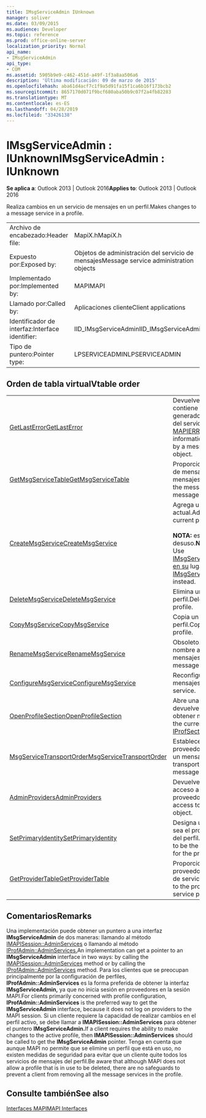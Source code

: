 ```yaml
---
title: IMsgServiceAdmin IUnknown
manager: soliver
ms.date: 03/09/2015
ms.audience: Developer
ms.topic: reference
ms.prod: office-online-server
localization_priority: Normal
api_name:
- IMsgServiceAdmin
api_type:
- COM
ms.assetid: 5905b9e9-c462-451d-a49f-1f3a8aa506a6
description: 'Última modificación: 09 de marzo de 2015'
ms.openlocfilehash: aba61d4acf7c1f9a5d91fa15f1ca6b16f173bcb2
ms.sourcegitcommit: 8657170d071f9bcf680aba50b9c07f2a4fb82283
ms.translationtype: MT
ms.contentlocale: es-ES
ms.lasthandoff: 04/28/2019
ms.locfileid: "33426138"
---
```

# <a name="imsgserviceadmin--iunknown"></a><span data-ttu-id="ce5e7-103">IMsgServiceAdmin : IUnknown</span><span class="sxs-lookup"><span data-stu-id="ce5e7-103">IMsgServiceAdmin : IUnknown</span></span>

  
  
<span data-ttu-id="ce5e7-104">**Se aplica a**: Outlook 2013 | Outlook 2016</span><span class="sxs-lookup"><span data-stu-id="ce5e7-104">**Applies to**: Outlook 2013 | Outlook 2016</span></span> 
  
<span data-ttu-id="ce5e7-105">Realiza cambios en un servicio de mensajes en un perfil.</span><span class="sxs-lookup"><span data-stu-id="ce5e7-105">Makes changes to a message service in a profile.</span></span>
  
|||
|:-----|:-----|
|<span data-ttu-id="ce5e7-106">Archivo de encabezado:</span><span class="sxs-lookup"><span data-stu-id="ce5e7-106">Header file:</span></span>  <br/> |<span data-ttu-id="ce5e7-107">MapiX.h</span><span class="sxs-lookup"><span data-stu-id="ce5e7-107">MapiX.h</span></span>  <br/> |
|<span data-ttu-id="ce5e7-108">Expuesto por:</span><span class="sxs-lookup"><span data-stu-id="ce5e7-108">Exposed by:</span></span>  <br/> |<span data-ttu-id="ce5e7-109">Objetos de administración del servicio de mensajes</span><span class="sxs-lookup"><span data-stu-id="ce5e7-109">Message service administration objects</span></span>  <br/> |
|<span data-ttu-id="ce5e7-110">Implementado por:</span><span class="sxs-lookup"><span data-stu-id="ce5e7-110">Implemented by:</span></span>  <br/> |<span data-ttu-id="ce5e7-111">MAPI</span><span class="sxs-lookup"><span data-stu-id="ce5e7-111">MAPI</span></span>  <br/> |
|<span data-ttu-id="ce5e7-112">Llamado por:</span><span class="sxs-lookup"><span data-stu-id="ce5e7-112">Called by:</span></span>  <br/> |<span data-ttu-id="ce5e7-113">Aplicaciones cliente</span><span class="sxs-lookup"><span data-stu-id="ce5e7-113">Client applications</span></span>  <br/> |
|<span data-ttu-id="ce5e7-114">Identificador de interfaz:</span><span class="sxs-lookup"><span data-stu-id="ce5e7-114">Interface identifier:</span></span>  <br/> |<span data-ttu-id="ce5e7-115">IID_IMsgServiceAdmin</span><span class="sxs-lookup"><span data-stu-id="ce5e7-115">IID_IMsgServiceAdmin</span></span>  <br/> |
|<span data-ttu-id="ce5e7-116">Tipo de puntero:</span><span class="sxs-lookup"><span data-stu-id="ce5e7-116">Pointer type:</span></span>  <br/> |<span data-ttu-id="ce5e7-117">LPSERVICEADMIN</span><span class="sxs-lookup"><span data-stu-id="ce5e7-117">LPSERVICEADMIN</span></span>  <br/> |
   
## <a name="vtable-order"></a><span data-ttu-id="ce5e7-118">Orden de tabla virtual</span><span class="sxs-lookup"><span data-stu-id="ce5e7-118">Vtable order</span></span>

|||
|:-----|:-----|
|[<span data-ttu-id="ce5e7-119">GetLastError</span><span class="sxs-lookup"><span data-stu-id="ce5e7-119">GetLastError</span></span>](imsgserviceadmin-getlasterror.md) <br/> |<span data-ttu-id="ce5e7-120">Devuelve una [estructura MAPIERROR](mapierror.md) que contiene información sobre el último error generado por un objeto de administración del servicio de mensajes.</span><span class="sxs-lookup"><span data-stu-id="ce5e7-120">Returns a [MAPIERROR](mapierror.md) structure that contains information about the last error generated by a message service administration object.</span></span>  <br/> |
|[<span data-ttu-id="ce5e7-121">GetMsgServiceTable</span><span class="sxs-lookup"><span data-stu-id="ce5e7-121">GetMsgServiceTable</span></span>](imsgserviceadmin-getmsgservicetable.md) <br/> |<span data-ttu-id="ce5e7-122">Proporciona acceso a la tabla de servicio de mensajes, una lista de los servicios de mensajes en el perfil.</span><span class="sxs-lookup"><span data-stu-id="ce5e7-122">Provides access to the message service table, a list of the message services in the profile.</span></span>  <br/> |
|[<span data-ttu-id="ce5e7-123">CreateMsgService</span><span class="sxs-lookup"><span data-stu-id="ce5e7-123">CreateMsgService</span></span>](imsgserviceadmin-createmsgservice.md) <br/> |<span data-ttu-id="ce5e7-124">Agrega un servicio de mensajes al perfil actual.</span><span class="sxs-lookup"><span data-stu-id="ce5e7-124">Adds a message service to the current profile.</span></span>  <br/> <br/><span data-ttu-id="ce5e7-125">**NOTA:** este método está en desuso.</span><span class="sxs-lookup"><span data-stu-id="ce5e7-125">**NOTE**: This method is deprecated.</span></span> <span data-ttu-id="ce5e7-126">Use [IMsgServiceAdmin2::CreateMsgServiceEx en su](imsgserviceadmin2-createmsgserviceex.md) lugar.</span><span class="sxs-lookup"><span data-stu-id="ce5e7-126">Use [IMsgServiceAdmin2::CreateMsgServiceEx](imsgserviceadmin2-createmsgserviceex.md) instead.</span></span>           |
|[<span data-ttu-id="ce5e7-127">DeleteMsgService</span><span class="sxs-lookup"><span data-stu-id="ce5e7-127">DeleteMsgService</span></span>](imsgserviceadmin-deletemsgservice.md) <br/> |<span data-ttu-id="ce5e7-128">Elimina un servicio de mensajes de un perfil.</span><span class="sxs-lookup"><span data-stu-id="ce5e7-128">Deletes a message service from a profile.</span></span>  <br/> |
|[<span data-ttu-id="ce5e7-129">CopyMsgService</span><span class="sxs-lookup"><span data-stu-id="ce5e7-129">CopyMsgService</span></span>](imsgserviceadmin-copymsgservice.md) <br/> |<span data-ttu-id="ce5e7-130">Copia un servicio de mensajes en un perfil.</span><span class="sxs-lookup"><span data-stu-id="ce5e7-130">Copies a message service into a profile.</span></span>  <br/> |
|[<span data-ttu-id="ce5e7-131">RenameMsgService</span><span class="sxs-lookup"><span data-stu-id="ce5e7-131">RenameMsgService</span></span>](imsgserviceadmin-renamemsgservice.md) <br/> |<span data-ttu-id="ce5e7-132">Obsoleto.</span><span class="sxs-lookup"><span data-stu-id="ce5e7-132">Deprecated.</span></span> <span data-ttu-id="ce5e7-133">Asigna un nuevo nombre a un servicio de mensajes.</span><span class="sxs-lookup"><span data-stu-id="ce5e7-133">Assigns a new name to a message service.</span></span>  <br/> |
|[<span data-ttu-id="ce5e7-134">ConfigureMsgService</span><span class="sxs-lookup"><span data-stu-id="ce5e7-134">ConfigureMsgService</span></span>](imsgserviceadmin-configuremsgservice.md) <br/> |<span data-ttu-id="ce5e7-135">Reconfigura un servicio de mensajes.</span><span class="sxs-lookup"><span data-stu-id="ce5e7-135">Reconfigures a message service.</span></span>  <br/> |
|[<span data-ttu-id="ce5e7-136">OpenProfileSection</span><span class="sxs-lookup"><span data-stu-id="ce5e7-136">OpenProfileSection</span></span>](imsgserviceadmin-openprofilesection.md) <br/> |<span data-ttu-id="ce5e7-137">Abre una sección del perfil actual y devuelve un puntero [IProfSect](iprofsectimapiprop.md) para obtener más acceso.</span><span class="sxs-lookup"><span data-stu-id="ce5e7-137">Opens a section of the current profile and returns an [IProfSect](iprofsectimapiprop.md) pointer for further access.</span></span>  <br/> |
|[<span data-ttu-id="ce5e7-138">MsgServiceTransportOrder</span><span class="sxs-lookup"><span data-stu-id="ce5e7-138">MsgServiceTransportOrder</span></span>](imsgserviceadmin-msgservicetransportorder.md) <br/> |<span data-ttu-id="ce5e7-139">Establece el orden en que se llama a los proveedores de transporte para entregar un mensaje.</span><span class="sxs-lookup"><span data-stu-id="ce5e7-139">Sets the order in which transport providers are called to deliver a message.</span></span>  <br/> |
|[<span data-ttu-id="ce5e7-140">AdminProviders</span><span class="sxs-lookup"><span data-stu-id="ce5e7-140">AdminProviders</span></span>](imsgserviceadmin-adminproviders.md) <br/> |<span data-ttu-id="ce5e7-141">Devuelve un puntero que proporciona acceso a un objeto de administración del proveedor.</span><span class="sxs-lookup"><span data-stu-id="ce5e7-141">Returns a pointer that provides access to a provider administration object.</span></span>  <br/> |
|[<span data-ttu-id="ce5e7-142">SetPrimaryIdentity</span><span class="sxs-lookup"><span data-stu-id="ce5e7-142">SetPrimaryIdentity</span></span>](imsgserviceadmin-setprimaryidentity.md) <br/> |<span data-ttu-id="ce5e7-143">Designa un servicio de mensajes para que sea el proveedor de la identidad principal del perfil.</span><span class="sxs-lookup"><span data-stu-id="ce5e7-143">Designates a message service to be the supplier of the primary identity for the profile.</span></span>  <br/> |
|[<span data-ttu-id="ce5e7-144">GetProviderTable</span><span class="sxs-lookup"><span data-stu-id="ce5e7-144">GetProviderTable</span></span>](imsgserviceadmin-getprovidertable.md) <br/> |<span data-ttu-id="ce5e7-145">Proporciona acceso a la tabla del proveedor, una lista de los proveedores de servicios en el perfil.</span><span class="sxs-lookup"><span data-stu-id="ce5e7-145">Provides access to the provider table, a listing of the service providers in the profile.</span></span>  <br/> |
   
## <a name="remarks"></a><span data-ttu-id="ce5e7-146">Comentarios</span><span class="sxs-lookup"><span data-stu-id="ce5e7-146">Remarks</span></span>

<span data-ttu-id="ce5e7-147">Una implementación puede obtener un puntero a una interfaz **IMsgServiceAdmin** de dos maneras: llamando al método [IMAPISession::AdminServices](imapisession-adminservices.md) o llamando al método [IProfAdmin::AdminServices.](iprofadmin-adminservices.md)</span><span class="sxs-lookup"><span data-stu-id="ce5e7-147">An implementation can get a pointer to an **IMsgServiceAdmin** interface in two ways: by calling the [IMAPISession::AdminServices](imapisession-adminservices.md) method or by calling the [IProfAdmin::AdminServices](iprofadmin-adminservices.md) method.</span></span> <span data-ttu-id="ce5e7-148">Para los clientes que se preocupan principalmente por la configuración de perfiles, **IProfAdmin::AdminServices** es la forma preferida de obtener la interfaz **IMsgServiceAdmin,** ya que no inicia sesión en proveedores en la sesión MAPI.</span><span class="sxs-lookup"><span data-stu-id="ce5e7-148">For clients primarily concerned with profile configuration, **IProfAdmin::AdminServices** is the preferred way to get the **IMsgServiceAdmin** interface, because it does not log on providers to the MAPI session.</span></span> <span data-ttu-id="ce5e7-149">Si un cliente requiere la capacidad de realizar cambios en el perfil activo, se debe llamar a **IMAPISession::AdminServices** para obtener el puntero **IMsgServiceAdmin.**</span><span class="sxs-lookup"><span data-stu-id="ce5e7-149">If a client requires the ability to make changes to the active profile, then **IMAPISession::AdminServices** should be called to get the **IMsgServiceAdmin** pointer.</span></span> <span data-ttu-id="ce5e7-150">Tenga en cuenta que aunque MAPI no permite que se elimine un perfil que está en uso, no existen medidas de seguridad para evitar que un cliente quite todos los servicios de mensajes del perfil.</span><span class="sxs-lookup"><span data-stu-id="ce5e7-150">Be aware that although MAPI does not allow a profile that is in use to be deleted, there are no safeguards to prevent a client from removing all the message services in the profile.</span></span> 
  
## <a name="see-also"></a><span data-ttu-id="ce5e7-151">Consulte también</span><span class="sxs-lookup"><span data-stu-id="ce5e7-151">See also</span></span>



[<span data-ttu-id="ce5e7-152">Interfaces MAPI</span><span class="sxs-lookup"><span data-stu-id="ce5e7-152">MAPI Interfaces</span></span>](mapi-interfaces.md)

